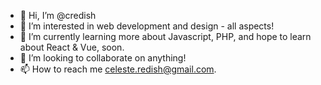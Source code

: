 - 👋 Hi, I’m @credish
- 👀 I’m interested in web development and design - all aspects!
- 🌱 I’m currently learning more about Javascript, PHP, and hope to learn about React & Vue, soon.
- 💞️ I’m looking to collaborate on anything!
- 📫 How to reach me celeste.redish@gmail.com.

<!---
credish/credish is a ✨ special ✨ repository because its `README.md` (this file) appears on your GitHub profile.
You can click the Preview link to take a look at your changes.
--->
